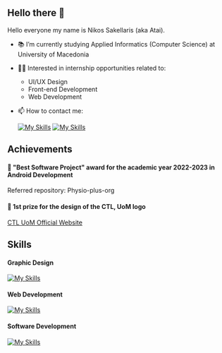 ## Hello there 👋

Hello everyone my name is Nikos Sakellaris (aka Atai). 

- :books: I’m currently studying Applied Informatics (Computer Science) at University of Macedonia
- 🧑‍💻 Interested in internship opportunities related to:
  - UI/UX Design
  - Front-end Development
  - Web Development 
- 📫 How to contact me:

  [![My Skills](https://skillicons.dev/icons?i=linkedin)](https://www.linkedin.com/in/nikos-sakell/)
  [![My Skills](https://skillicons.dev/icons?i=gmail)](nikossakell02@gmail.com)

## Achievements

#### 🥇 "Best Software Project" award for the academic year 2022-2023 in Android Development
  Referred repository: Physio-plus-org

#### 🥇 1st prize for the design of the CTL, UoM logo
  [CTL UoM Official Website](https://ctl.uom.gr/)

## Skills
#### Graphic Design

  [![My Skills](https://skillicons.dev/icons?i=ps,xd)](https://skillicons.dev)

#### Web Development

  [![My Skills](https://skillicons.dev/icons?i=html,css,bootstrap)](https://skillicons.dev)

#### Software Development

  [![My Skills](https://skillicons.dev/icons?i=java,c,eclipse)](https://skillicons.dev)
